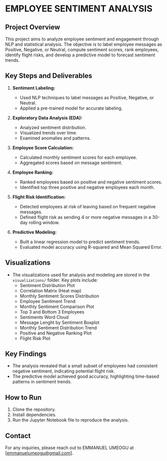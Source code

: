 # EMPLOYEE SENTIMENT ANALYSIS

## Project Overview
This project aims to analyze employee sentiment and engagement through NLP and statistical analysis. The objective is to label employee messages as Positive, Negative, or Neutral, compute sentiment scores, rank employees, identify flight risks, and develop a predictive model to forecast sentiment trends.

## Key Steps and Deliverables

1. **Sentiment Labeling:** 
   - Used NLP techniques to label messages as Positive, Negative, or Neutral.
   - Applied a pre-trained model for accurate labeling.

2. **Exploratory Data Analysis (EDA):**
   - Analyzed sentiment distribution.
   - Visualized trends over time.
   - Examined anomalies and patterns.

3. **Employee Score Calculation:**
   - Calculated monthly sentiment scores for each employee.
   - Aggregated scores based on message sentiment.

4. **Employee Ranking:**
   - Ranked employees based on positive and negative sentiment scores.
   - Identified top three positive and negative employees each month.

5. **Flight Risk Identification:**
   - Detected employees at risk of leaving based on frequent negative messages.
   - Defined flight risk as sending 4 or more negative messages in a 30-day rolling window.

6. **Predictive Modeling:**
   - Built a linear regression model to predict sentiment trends.
   - Evaluated model accuracy using R-squared and Mean Squared Error.

## Visualizations
- The visualizations used for analysis and modeling are stored in the `visualizations/` folder. Key plots include:
  - Sentiment Distribution Plot
  - Correlation Matrix (Heat map)
  - Monthly Sentiment Scores Distribution
  - Employee Sentiment Trend
  - Monthly Sentiment Comparison Plot
  - Top 3 and Bottom 3 Employees
  - Sentiments Word Cloud
  - Message Lenght by Sentiment Boxplot
  - Monthly Sentiment Distribution Trend
  - Positive and Negative Ranking Plot
  - Flight Risk Plot

## Key Findings
- The analysis revealed that a small subset of employees had consistent negative sentiment, indicating potential flight risk.
- The predictive model achieved good accuracy, highlighting time-based patterns in sentiment trends.

## How to Run
1. Clone the repository.
2. Install dependencies.
3. Run the Jupyter Notebook file to reproduce the analysis.

## Contact
For any inquiries, please reach out to EMMANUEL UMEOGU at [emmanuelumeogu@gmail.com].
